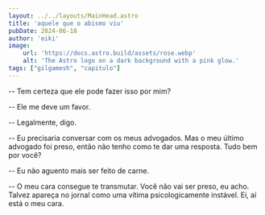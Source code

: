 ```yaml
---
layout: ../../layouts/MainHead.astro
title: 'aquele que o abismo viu'
pubDate: 2024-06-18
author: 'eiki'
image:
    url: 'https://docs.astro.build/assets/rose.webp'
    alt: 'The Astro logo on a dark background with a pink glow.'
tags: ["gilgamesh", "capitulo"]
---
```


-- Tem certeza que ele pode fazer isso por mim?

-- Ele me deve um favor.

-- Legalmente, digo.

-- Eu precisaria conversar com os meus advogados. Mas o meu último advogado foi preso, então não tenho como te dar uma resposta. Tudo bem por você?

-- Eu não aguento mais ser feito de carne.

-- O meu cara consegue te transmutar. Você não vai ser preso, eu acho. Talvez apareça no jornal como uma vítima psicologicamente instável. Ei, aí está o meu cara.


<!-- <MainHead title="Gilgamesh">
    <div class="flex items-center justify-center">
        <h1 class="font-bold lg:py-10 lg:text-7xl">Gilgamesh</h1>
    </div>
</MainHead> -->